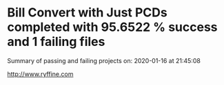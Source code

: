 # Bill Convert with Just PCDs completed with 95.6522 % success and 1 failing files

Summary of passing and failing projects on: 2020-01-16 at 21:45:08

http://www.ryffine.com
